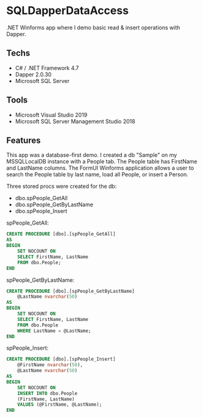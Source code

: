 # SQLDapperDataAccess
.NET Winforms app where I demo basic read &amp; insert operations with Dapper.

## Techs
* C# / .NET Framework 4.7
* Dapper 2.0.30
* Microsoft SQL Server

## Tools
* Microsoft Visual Studio 2019
* Microsoft SQL Server Management Studio 2018

## Features
This app was a database-first demo. I created a db "Sample" on my MSSQLLocalDB instance with a People tab. The People table has FirstName and LastName columns. The FormUI Winforms application allows a user to search the People table by last name, load all People, or insert a Person.

Three stored procs were created for the db:
* dbo.spPeople_GetAll
* dbo.spPeople_GetByLastName
* dbo.spPeople_Insert

spPeople_GetAll:
```sql
CREATE PROCEDURE [dbo].[spPeople_GetAll]
AS
BEGIN
	SET NOCOUNT ON
	SELECT FirstName, LastName
	FROM dbo.People;
END
```

spPeople_GetByLastName:
```sql
CREATE PROCEDURE [dbo].[spPeople_GetByLastName]
	@LastName nvarchar(50)
AS
BEGIN
	SET NOCOUNT ON
	SELECT FirstName, LastName
	FROM dbo.People
	WHERE LastName = @LastName;
END
```
spPeople_Insert:
```sql
CREATE PROCEDURE [dbo].[spPeople_Insert]
	@FirstName nvarchar(50),
	@LastName nvarchar(50)
AS
BEGIN
	SET NOCOUNT ON
	INSERT INTO dbo.People
	(FirstName, LastName)
	VALUES (@FirstName, @LastName);
END
```

